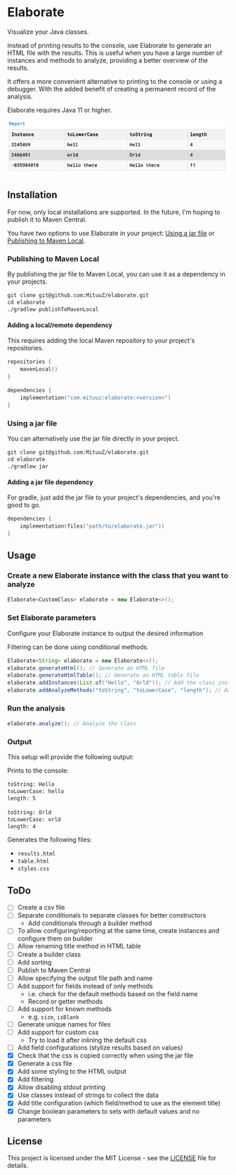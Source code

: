 # Elaborate
Visualize your Java classes.

Instead of printing results to the console, use Elaborate to generate an HTML file with the results. 
This is useful when you have a large number of instances and methods to analyze, 
providing a better overview of the results.

It offers a more convenient alternative to printing to the console or using a debugger. 
With the added benefit of creating a permanent record of the analysis.

Elaborate requires Java 11 or higher.

![](resources/html-table-example.png "An example of an HTML table output using hashCode as the title method")

## Installation
For now, only local installations are supported. In the future, I'm hoping to publish it to Maven Central.

You have two options to use Elaborate in your project:
[Using a jar file](#using-a-jar-file) or [Publishing to Maven Local](#publishing-to-maven-local).

### Publishing to Maven Local
By publishing the jar file to Maven Local, you can use it as a dependency in your projects.

```shell
git clone git@github.com:MituuZ/elaborate.git
cd elaborate
./gradlew publishToMavenLocal
```

#### Adding a local/remote dependency
This requires adding the local Maven repository to your project's repositories.
```kotlin
repositories {
    mavenLocal()
}
```

```kotlin
dependencies {
    implementation("com.mituuz:elaborate:<version>")
}
```

### Using a jar file
You can alternatively use the jar file directly in your project.

```shell
git clone git@github.com:MituuZ/elaborate.git
cd elaborate
./gradlew jar
```

#### Adding a jar file dependency
For gradle, just add the jar file to your project's dependencies, and you're good to go.

```kotlin
dependencies {
    implementation(files("path/to/elaborate.jar"))
}
```

## Usage
### Create a new Elaborate instance with the class that you want to analyze
```java
Elaborate<CustomClass> elaborate = new Elaborate<>();
```

### Set Elaborate parameters
Configure your Elaborate instance to output the desired information

Filtering can be done using conditional methods.

```java
Elaborate<String> elaborate = new Elaborate<>();
elaborate.generateHtml(); // Generate an HTML file
elaborate.generateHtmlTable(); // Generate an HTML table file
elaborate.addInstances(List.of("Hello", "Orld")); // Add the class instances to analyze
elaborate.addAnalyzeMethods("toString", "toLowerCase", "length"); // Add the methods to analyze
```

### Run the analysis
```java
elaborate.analyze(); // Analyze the class
```

### Output
This setup will provide the following output:

Prints to the console:
```
toString: Hello
toLowerCase: hello
length: 5

toString: Orld
toLowerCase: orld
length: 4
```

Generates the following files:
- `results.html`
- `table.html`
- `styles.css`

## ToDo
- [ ] Create a csv file
- [ ] Separate conditionals to separate classes for better constructors
  - Add conditionals through a builder method
- [ ] To allow configuring/reporting at the same time, create instances and configure them on builder
- [ ] Allow renaming title method in HTML table
- [ ] Create a builder class
- [ ] Add sorting
- [ ] Publish to Maven Central
- [ ] Allow specifying the output file path and name
- [ ] Add support for fields instead of only methods
  - i.e. check for the default methods based on the field name
  - Record or getter methods
- [ ] Add support for known methods
  - e.g. `size`, `isBlank`
- [ ] Generate unique names for files
- [ ] Add support for custom css
  - Try to load it after inlining the default css
- [ ] Add field configurations (stylize results based on values)
- [x] Check that the css is copied correctly when using the jar file
- [x] Generate a css file
- [x] Add some styling to the HTML output
- [x] Add filtering
- [x] Allow disabling stdout printing
- [x] Use classes instead of strings to collect the data
- [x] Add title configuration (which field/method to use as the element title)
- [x] Change boolean parameters to sets with default values and no parameters

## License
This project is licensed under the MIT License - see the [LICENSE](LICENSE) file for details.
